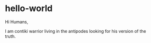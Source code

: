 # hello-world

Hi Humans,

I am contiki warrior living in the antipodes looking for his version of the truth.
